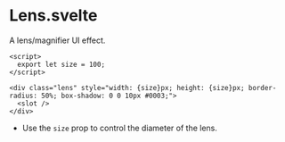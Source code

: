 # Lens.svelte

A lens/magnifier UI effect.

```svelte
<script>
  export let size = 100;
</script>

<div class="lens" style="width: {size}px; height: {size}px; border-radius: 50%; box-shadow: 0 0 10px #0003;">
  <slot />
</div>
```

- Use the `size` prop to control the diameter of the lens.
